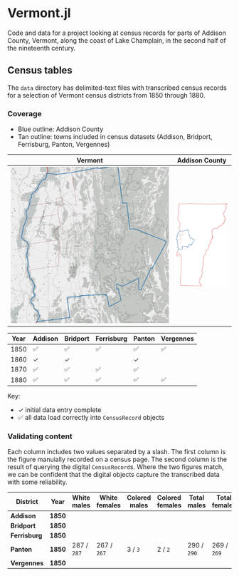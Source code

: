 # Vermont.jl

Code and data for a project looking at census records for parts of Addison County, Vermont, along the coast of Lake Champlain, in the second half of the nineteenth century.



## Census tables

The `data` directory has delimited-text files with transcribed census records for a selection of Vermont census districts from 1850 through 1880. 


### Coverage

- Blue outline: Addison County
- Tan outline: towns included in census datasets (Addison, Bridport, Ferrisburg, Panton, Vergennes)


| Vermont | Addison County |
| --- | --- |
|  ![](./addison-county-small.png) | ![](./map-key-small.png) |





| Year | Addison | Bridport | Ferrisburg | Panton | Vergennes |
| --- | --- | --- | --- | --- | --- |
| 1850 |✅|✅|✅|✅| ✅|
| 1860 |✓| ✓ ||✓||
| 1870 |✅| ✅ | ✅ |✅||
| 1880 |✅|✅|✅|✅|✅|

Key: 
- ✓  initial data entry complete
- ✅ all data load correctly into `CensusRecord` objects



### Validating content

Each column includes two values separated by a slash. The first column is the figure manuially recorded on a census page. The second column is the result of querying the digital `CensusRecord`s. Where the two figures match, we can be confident that the digital objects capture the transcribed data with some reliability.

| District | Year | White males | White females | Colored males | Colored females | Total males | Total females | Aggregate |
| --- | --- | --- | --- | --- | --- | --- | --- | --- |
| **Addison** | **1850** |  ||  |  | |  |  |
| **Bridport** | **1850** |  ||  |  | |  |  |
| **Ferrisburg** | **1850** |  ||  |  | |  |  |
| **Panton** | **1850** | 287 / `287` | 267 / `267` | 3 / `3` | 2 / `2` | 290 / `290` | 269 / `269` | 559 / `559`| 
| **Vergennes** | **1850** |  ||  |  | |  |  |